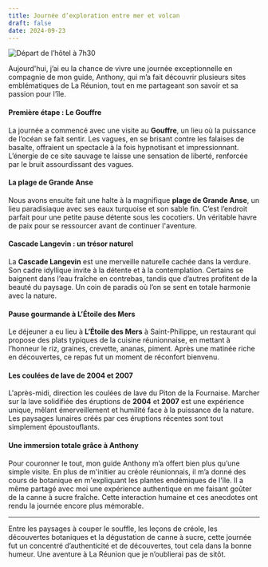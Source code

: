 ```yaml
---
title: Journée d’exploration entre mer et volcan
draft: false
date: 2024-09-23
---
```

![Départ de l’hôtel à 7h30](/img/img_2849.jpeg "Départ de l’hôtel à 7h30")

Aujourd'hui, j’ai eu la chance de vivre une journée exceptionnelle en compagnie de mon guide, Anthony, qui m’a fait découvrir plusieurs sites emblématiques de La Réunion, tout en me partageant son savoir et sa passion pour l’île.

#### Première étape : Le Gouffre

La journée a commencé avec une visite au **Gouffre**, un lieu où la puissance de l’océan se fait sentir. Les vagues, en se brisant contre les falaises de basalte, offraient un spectacle à la fois hypnotisant et impressionnant. L’énergie de ce site sauvage te laisse une sensation de liberté, renforcée par le bruit assourdissant des vagues.

#### La plage de Grande Anse

Nous avons ensuite fait une halte à la magnifique **plage de Grande Anse**, un lieu paradisiaque avec ses eaux turquoise et son sable fin. C’est l’endroit parfait pour une petite pause détente sous les cocotiers. Un véritable havre de paix pour se ressourcer avant de continuer l'aventure.

#### Cascade Langevin : un trésor naturel

La **Cascade Langevin** est une merveille naturelle cachée dans la verdure. Son cadre idyllique invite à la détente et à la contemplation. Certains se baignent dans l’eau fraîche en contrebas, tandis que d’autres profitent de la beauté du paysage. Un coin de paradis où l’on se sent en totale harmonie avec la nature.

#### Pause gourmande à L’Étoile des Mers

Le déjeuner a eu lieu à **L’Étoile des Mers** à Saint-Philippe, un restaurant qui propose des plats typiques de la cuisine réunionnaise, en mettant à l’honneur le riz, graines, crevette, ananas, piment. Après une matinée riche en découvertes, ce repas fut un moment de réconfort bienvenu.

#### Les coulées de lave de 2004 et 2007

L'après-midi, direction les coulées de lave du Piton de la Fournaise. Marcher sur la lave solidifiée des éruptions de **2004** et **2007** est une expérience unique, mêlant émerveillement et humilité face à la puissance de la nature. Les paysages lunaires créés par ces éruptions récentes sont tout simplement époustouflants.

#### Une immersion totale grâce à Anthony

Pour couronner le tout, mon guide Anthony m’a offert bien plus qu’une simple visite. En plus de m'initier au créole réunionnais, il m’a donné des cours de botanique en m'expliquant les plantes endémiques de l'île. Il a même partagé avec moi une expérience authentique en me faisant goûter de la canne à sucre fraîche. Cette interaction humaine et ces anecdotes ont rendu la journée encore plus mémorable.

- - -

Entre les paysages à couper le souffle, les leçons de créole, les découvertes botaniques et la dégustation de canne à sucre, cette journée fut un concentré d’authenticité et de découvertes, tout cela dans la bonne humeur. Une aventure à La Réunion que je n’oublierai pas de sitôt.
